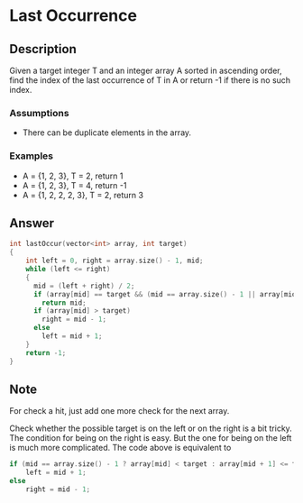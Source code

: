 # Last Occurrence

## Description

Given a target integer T and an integer array A sorted in ascending order, find the index of the last occurrence of T in A or return -1 if there is no such index.

### Assumptions

- There can be duplicate elements in the array.

### Examples

- A = {1, 2, 3}, T = 2, return 1
- A = {1, 2, 3}, T = 4, return -1
- A = {1, 2, 2, 2, 3}, T = 2, return 3

## Answer

```c++
int lastOccur(vector<int> array, int target)
{
    int left = 0, right = array.size() - 1, mid;
    while (left <= right)
    {
      mid = (left + right) / 2;
      if (array[mid] == target && (mid == array.size() - 1 || array[mid + 1] != target))
        return mid;
      if (array[mid] > target)
        right = mid - 1;
      else 
        left = mid + 1;
    }
    return -1;
}
```

## Note

For check a hit, just add one more check for the next array.

Check whether the possible target is on the left or on the right is a bit tricky. The condition for being on the right is easy. But the one for being on the left is much more complicated. The code above is equivalent to

```c++
if (mid == array.size() - 1 ? array[mid] < target : array[mid + 1] <= target)
    left = mid + 1;
else 
    right = mid - 1;
```

